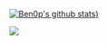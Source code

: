 [![Ben0p's github stats](https://github-readme-stats.vercel.app/api?username=Ben0p&show_icons=true&theme=radical))](https://github.com/anuraghazra/github-readme-stats)


![](https://visitor-badge.laobi.icu/badge?page_id=chrislgarry.readme)
